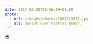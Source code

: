 ```yaml
---
date: 2017-08-30T19:56:19+01:00
photo:
  - url: /images/photos/1504119379.jpg
    alt: Sunset over Fistral Beach.
---
```

😎
